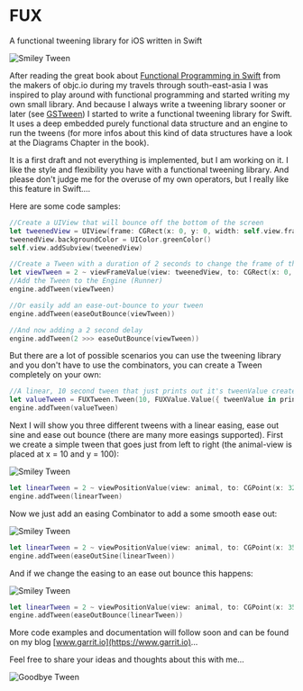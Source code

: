 # FUX
A functional tweening library for iOS written in Swift

![Smiley Tween](https://github.com/pixelkind/FUX/blob/master/Examples/Screenshots/SmileyTween.gif?raw=true)

After reading the great book about [Functional Programming in Swift](http://www.objc.io/books/) from the makers of objc.io during my travels through south-east-asia I was inspired to play around with functional programming and started writing my own small library.
And because I always write a tweening library sooner or later (see [GSTween](http://github.com/pixelkind/GSTween)) I started to write a functional tweening library for Swift. It uses a deep embedded purely functional data structure and an engine to run the tweens (for more infos about this kind of data structures have a look at the Diagrams Chapter in the book).

It is a first draft and not everything is implemented, but I am working on it. I like the style and flexibility you have with a functional tweening library. And please don't judge me for the overuse of my own operators, but I really like this feature in Swift....

Here are some code samples:

```swift
//Create a UIView that will bounce off the bottom of the screen
let tweenedView = UIView(frame: CGRect(x: 0, y: 0, width: self.view.frame.size.width, height: 100))
tweenedView.backgroundColor = UIColor.greenColor()
self.view.addSubview(tweenedView)

//Create a Tween with a duration of 2 seconds to change the frame of the view, the ~-operator calls a combinator for convenience
let viewTween = 2 ~ viewFrameValue(view: tweenedView, to: CGRect(x: 0, y: self.view.frame.size.height - 100, width: self.view.frame.size.width, height: 100))
//Add the Tween to the Engine (Runner)
engine.addTween(viewTween)

//Or easily add an ease-out-bounce to your tween
engine.addTween(easeOutBounce(viewTween))

//And now adding a 2 second delay
engine.addTween(2 >>> easeOutBounce(viewTween))
```

But there are a lot of possible scenarios you can use the tweening library and you don't have to use the combinators, you can create a Tween completely on your own:

```swift
//A linear, 10 second tween that just prints out it's tweenValue created without combinators or operators
let valueTween = FUXTween.Tween(10, FUXValue.Value({ tweenValue in println("TweenValue: \(tweenValue)") }))
engine.addTween(valueTween)
```

Next I will show you three different tweens with a linear easing, ease out sine and ease out bounce (there are many more easings supported). First we create a simple tween that goes just from left to right (the animal-view is placed at x = 10 and y = 100):

![Smiley Tween](https://github.com/pixelkind/FUX/blob/master/Examples/Screenshots/AnimalTweenLinear.gif?raw=true)

```swift
let linearTween = 2 ~ viewPositionValue(view: animal, to: CGPoint(x: 320, y: 100))
engine.addTween(linearTween)
```

Now we just add an easing Combinator to add a some smooth ease out:

![Smiley Tween](https://github.com/pixelkind/FUX/blob/master/Examples/Screenshots/AnimalTweenOutSine.gif?raw=true)

```swift
let linearTween = 2 ~ viewPositionValue(view: animal, to: CGPoint(x: 355 - animal.bounds.size.width, y: 100))
engine.addTween(easeOutSine(linearTween))
```

And if we change the easing to an ease out bounce this happens:

![Smiley Tween](https://github.com/pixelkind/FUX/blob/master/Examples/Screenshots/AnimalTweenOutBounce.gif?raw=true)

```swift
let linearTween = 2 ~ viewPositionValue(view: animal, to: CGPoint(x: 355 - animal.bounds.size.width, y: 100))
engine.addTween(easeOutBounce(linearTween))
```

More code examples and documentation will follow soon and can be found on my blog [www.garrit.io](https://www.garrit.io)...

Feel free to share your ideas and thoughts about this with me...

![Goodbye Tween](https://github.com/pixelkind/FUX/blob/master/Examples/Screenshots/FistTween.gif?raw=true)
